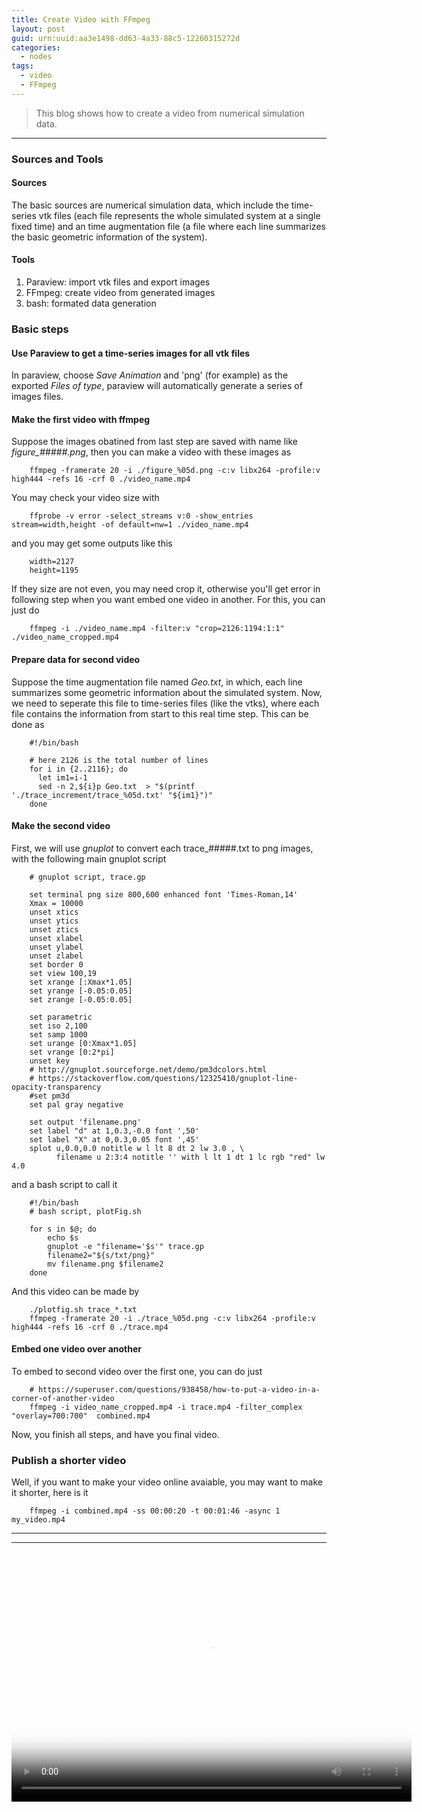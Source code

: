 ```yaml
---
title: Create Video with FFmpeg
layout: post
guid: urn:uuid:aa3e1498-dd63-4a33-88c5-12260315272d
categories:
  - nodes
tags:
  - video
  - FFmpeg
---
```



> This blog shows how to create a video from numerical simulation data.


---

### Sources and Tools

#### Sources

The basic sources are numerical simulation data, which include the time-series vtk files (each file represents the whole simulated system at a single fixed time) and 
an time augmentation file (a file where each line summarizes the basic geometric information of the system).

#### Tools

1. Paraview: import vtk files and export images
2. FFmpeg: create video from generated images
3. bash: formated data generation


### Basic steps

#### Use Paraview to get a time-series images for all vtk files
In paraview, choose *Save Animation* and 'png' (for example) as the exported *Files of type*,
paraview will automatically generate a series of images files.

#### Make the first video with ffmpeg
Suppose the images obatined from last step are saved with name like *figure_#####.png*, then you can make a video with these images as 
```
    ffmpeg -framerate 20 -i ./figure_%05d.png -c:v libx264 -profile:v high444 -refs 16 -crf 0 ./video_name.mp4
```

You may check your video size with 
```
    ffprobe -v error -select_streams v:0 -show_entries stream=width,height -of default=nw=1 ./video_name.mp4
```
and you may get some outputs like this
```
    width=2127
    height=1195
```

If they size are not even, you may need crop it, otherwise you'll get error in following step when you want embed one video in another.
For this, you can just do
```
    ffmpeg -i ./video_name.mp4 -filter:v "crop=2126:1194:1:1" ./video_name_cropped.mp4
```

#### Prepare data for second video
Suppose the time augmentation file named *Geo.txt*, in which, each line summarizes some geometric information about the simulated system.
Now, we need to seperate this file to time-series files (like the vtks), where each file contains the information from start to this 
real time step. This can be done as
```
    #!/bin/bash

    # here 2126 is the total number of lines
    for i in {2..2116}; do
      let im1=i-1
      sed -n 2,${i}p Geo.txt  > "$(printf './trace_increment/trace_%05d.txt' "${im1}")"
    done
```

#### Make the second video
First, we will use *gnuplot* to convert each trace_#####.txt to png images, with the following main gnuplot script
```
    # gnuplot script, trace.gp

    set terminal png size 800,600 enhanced font 'Times-Roman,14'
    Xmax = 10000
    unset xtics
    unset ytics
    unset ztics
    unset xlabel
    unset ylabel
    unset zlabel
    set border 0
    set view 100,19
    set xrange [:Xmax*1.05]
    set yrange [-0.05:0.05]
    set zrange [-0.05:0.05]
    
    set parametric
    set iso 2,100
    set samp 1000
    set urange [0:Xmax*1.05]
    set vrange [0:2*pi]
    unset key
    # http://gnuplot.sourceforge.net/demo/pm3dcolors.html
    # https://stackoverflow.com/questions/12325410/gnuplot-line-opacity-transparency
    #set pm3d
    set pal gray negative
    
    set output 'filename.png'
    set label "d" at 1,0.3,-0.0 font ',50'
    set label "X" at 0,0.3,0.05 font ',45'
    splot u,0.0,0.0 notitle w l lt 8 dt 2 lw 3.0 , \
          filename u 2:3:4 notitle '' with l lt 1 dt 1 lc rgb "red" lw 4.0
```

and a bash script to call it
```
    #!/bin/bash
    # bash script, plotFig.sh

    for s in $@; do
        echo $s
        gnuplot -e "filename='$s'" trace.gp
        filename2="${s/txt/png}"
        mv filename.png $filename2
    done
```

And this video can be made by
```
    ./plotfig.sh trace_*.txt
    ffmpeg -framerate 20 -i ./trace_%05d.png -c:v libx264 -profile:v high444 -refs 16 -crf 0 ./trace.mp4
```

#### Embed one video over another
To embed to second video over the first one, you can do just
```
    # https://superuser.com/questions/938458/how-to-put-a-video-in-a-corner-of-another-video
    ffmpeg -i video_name_cropped.mp4 -i trace.mp4 -filter_complex "overlay=700:700"  combined.mp4
```
Now, you finish all steps, and have you final video.

### Publish a shorter video
Well, if you want to make your video online avaiable, you may want to make it shorter, here is it
```
    ffmpeg -i combined.mp4 -ss 00:00:20 -t 00:01:46 -async 1 my_video.mp4
```

---


---

<video poster="/media/files/2021/05/09/poster.jpg" src="/media/files/2021/05/09/my_video.mp4" width="640" height="400" controls preload></video>

